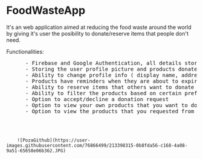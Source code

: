 # FoodWasteApp
  It's an web application aimed at reducing the food waste around the world by giving it's user the posibility to donate/reserve items that people don't need.
  
  
  Functionalities:
  <pre>
      - Firebase and Google Authentication, all details stored in a MySQL database.
      - Storing the user profile picture and products donated images in Firebase Storage
      - Ability to change profile info ( display name, address, phone number )
      - Products have reminders when they are about to expire
      - Ability to reserve items that others want to donate
      - Ability to filter the products based on certain preferences with 2 filter categories, one for Food Type and one for Availability Type
      - Option to accept/decline a donation request
      - Option to view your own products that you want to donate
      - Option to view the products that you requested from others
     

  </pre>

        ![PozaGithub](https://user-images.githubusercontent.com/76866499/213398315-0b8fda56-c168-4a08-9a51-65658e06b362.JPG)

